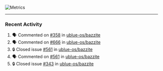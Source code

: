 ![Metrics](https://metrics.lecoq.io/KyleGospo?template=classic&base=header%2C%20activity%2C%20community%2C%20repositories%2C%20metadata&base.indepth=false&base.hireable=false&base.skip=false&config.timezone=America%2FLos_Angeles)

---
### Recent Activity
<!--START_SECTION:activity-->
1. 🗣 Commented on [#358](https://github.com/ublue-os/bazzite/issues/358#issuecomment-1892833405) in [ublue-os/bazzite](https://github.com/ublue-os/bazzite)
2. 🗣 Commented on [#666](https://github.com/ublue-os/bazzite/issues/666#issuecomment-1892832986) in [ublue-os/bazzite](https://github.com/ublue-os/bazzite)
3. 🔒 Closed issue [#561](https://github.com/ublue-os/bazzite/issues/561) in [ublue-os/bazzite](https://github.com/ublue-os/bazzite)
4. 🗣 Commented on [#561](https://github.com/ublue-os/bazzite/issues/561#issuecomment-1892828796) in [ublue-os/bazzite](https://github.com/ublue-os/bazzite)
5. 🔒 Closed issue [#343](https://github.com/ublue-os/bazzite/issues/343) in [ublue-os/bazzite](https://github.com/ublue-os/bazzite)
<!--END_SECTION:activity-->
